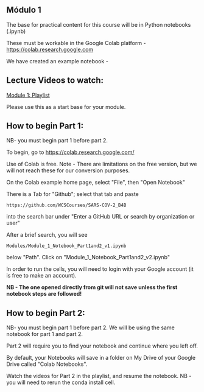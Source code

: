 
## Módulo 1

The base for practical content for this course will be in Python notebooks (.ipynb)

These must be workable in the Google Colab platform - https://colab.research.google.com 

We have created an example notebook - 

## Lecture Videos to watch:

[Module 1: Playlist](https://www.youtube.com/playlist?list=PLfovZnX0TvKtHq6Q4L5KdW332NCD4GbtU)

Please use this as a start base for your module. 

## How to begin Part 1:
NB- you must begin part 1 before part 2. 

To begin, go to https://colab.research.google.com/ 

Use of Colab is free. Note - There are limitations on the free version, but we will not reach these for our conversion purposes. 

On the Colab example home page, select "File", then "Open Notebook"

There is a Tab for "Github"; select that tab and paste 
```
https://github.com/WCSCourses/SARS-COV-2_B4B
```
into the search bar under "Enter a GitHub URL or search by organization or user" 

After a brief search, you will see
```
Modules/Module_1_Notebook_Part1and2_v1.ipynb
```
below "Path". Click on "Module_1_Notebook_Part1and2_v2.ipynb"

In order to run the cells, you will need to login with your Google account (it is free to make an account).

**NB - The one opened directly from git will not save unless the first notebook steps are followed!**

## How to begin Part 2:
NB- you must begin part 1 before part 2. We will be using the same notebook for part 1 and part 2.

Part 2 will require you to find your notebook and continue where you left off. 

By default, your Notebooks will save in a folder on My Drive of your Google Drive called "Colab Notebooks". 

Watch the videos for Part 2 in the playlist, and resume the notebook. NB - you will need to rerun the conda install cell. 


